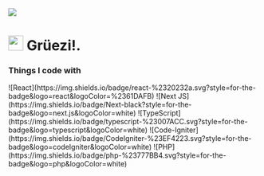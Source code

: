 <img src="https://www.twilio.com/content/dam/twilio-com/global/en/blog/legacy/2015/ascii-art-via-text-html/ASCII-ukiyowaves2048-gray.png"/>

<h1><img src="https://emojis.slackmojis.com/emojis/images/1531849430/4246/blob-sunglasses.gif?1531849430" width="30"/> Grüezi!.</h1>

<h3>Things I code with</h3>
![React](https://img.shields.io/badge/react-%2320232a.svg?style=for-the-badge&logo=react&logoColor=%2361DAFB) ![Next JS](https://img.shields.io/badge/Next-black?style=for-the-badge&logo=next.js&logoColor=white) ![TypeScript](https://img.shields.io/badge/typescript-%23007ACC.svg?style=for-the-badge&logo=typescript&logoColor=white)  ![Code-Igniter](https://img.shields.io/badge/CodeIgniter-%23EF4223.svg?style=for-the-badge&logo=codeIgniter&logoColor=white) ![PHP](https://img.shields.io/badge/php-%23777BB4.svg?style=for-the-badge&logo=php&logoColor=white)

